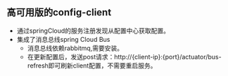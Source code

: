 ## 高可用版的config-client  
* 通过springCloud的服务注册发现从配置中心获取配置。
* 集成了消息总线spring Cloud Bus  
    * 消息总线依赖rabbitmq,需要安装。
    * 在更新配置后，发送post请求：http://{client-ip}:{port}/actuator/bus-refresh即可刷新client配置，不需要重启服务。